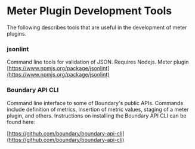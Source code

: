 # Meter Plugin Development Tools

The following describes tools that are useful in the development of meter plugins.

### jsonlint

Command line tools for validation of JSON. Requires Nodejs. Meter plugin
[https://www.npmjs.org/package/jsonlint](https://www.npmjs.org/package/jsonlint)

### Boundary API CLI
Command line interface to some of Boundary's public APIs. Commands include definition of metrics, insertion of metric values, staging of a meter plugin, and others. Instructions on installing the Boundary API CLI can be found here:

[https://github.com/boundary/boundary-api-cli](https://github.com/boundary/boundary-api-cli)

